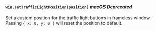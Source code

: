 #### `win.setTrafficLightPosition(position)` _macOS_ _Deprecated_

<!--
```YAML
history
added:
  - pr-url: https://github.com/electron/electron/pull/22533
changes:
  - pr-url: https://github.com/electron/electron/pull/26789
    description: Made `trafficLightPosition` option work for `customButtonOnHover`.
deprecated:
  - pr-url: https://github.com/electron/electron/pull/37094
    breaking-changes-header: deprecated-browserwindowsettrafficlightpositionposition
```
-->

Set a custom position for the traffic light buttons in frameless window.
Passing `{ x: 0, y: 0 }` will reset the position to default.
